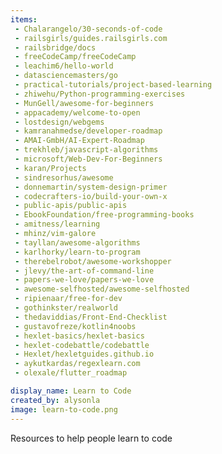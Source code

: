 ```yaml
---
items:
 - Chalarangelo/30-seconds-of-code
 - railsgirls/guides.railsgirls.com
 - railsbridge/docs
 - freeCodeCamp/freeCodeCamp
 - leachim6/hello-world
 - datasciencemasters/go
 - practical-tutorials/project-based-learning
 - zhiwehu/Python-programming-exercises
 - MunGell/awesome-for-beginners
 - appacademy/welcome-to-open
 - lostdesign/webgems
 - kamranahmedse/developer-roadmap
 - AMAI-GmbH/AI-Expert-Roadmap
 - trekhleb/javascript-algorithms
 - microsoft/Web-Dev-For-Beginners
 - karan/Projects
 - sindresorhus/awesome
 - donnemartin/system-design-primer
 - codecrafters-io/build-your-own-x
 - public-apis/public-apis
 - EbookFoundation/free-programming-books
 - amitness/learning
 - mhinz/vim-galore
 - tayllan/awesome-algorithms
 - karlhorky/learn-to-program
 - therebelrobot/awesome-workshopper
 - jlevy/the-art-of-command-line
 - papers-we-love/papers-we-love
 - awesome-selfhosted/awesome-selfhosted
 - ripienaar/free-for-dev
 - gothinkster/realworld
 - thedaviddias/Front-End-Checklist
 - gustavofreze/kotlin4noobs
 - hexlet-basics/hexlet-basics
 - hexlet-codebattle/codebattle
 - Hexlet/hexletguides.github.io
 - aykutkardas/regexlearn.com
 - olexale/flutter_roadmap

display_name: Learn to Code
created_by: alysonla
image: learn-to-code.png
---
```

Resources to help people learn to code
